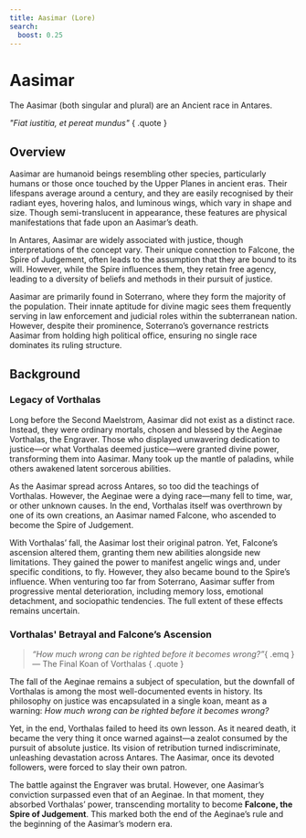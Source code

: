 ```yaml
---
title: Aasimar (Lore)
search:
  boost: 0.25
---
```


# Aasimar

The Aasimar (both singular and plural) are an Ancient race in Antares.

*"Fiat iustitia, et pereat mundus"*
{ .quote }

## Overview

Aasimar are humanoid beings resembling other species, particularly humans or those once touched by the Upper Planes in ancient eras. Their lifespans average around a century, and they are easily recognised by their radiant eyes, hovering halos, and luminous wings, which vary in shape and size. Though semi-translucent in appearance, these features are physical manifestations that fade upon an Aasimar’s death.  

In Antares, Aasimar are widely associated with justice, though interpretations of the concept vary. Their unique connection to Falcone, the Spire of Judgement, often leads to the assumption that they are bound to its will. However, while the Spire influences them, they retain free agency, leading to a diversity of beliefs and methods in their pursuit of justice.  

Aasimar are primarily found in Soterrano, where they form the majority of the population. Their innate aptitude for divine magic sees them frequently serving in law enforcement and judicial roles within the subterranean nation. However, despite their prominence, Soterrano’s governance restricts Aasimar from holding high political office, ensuring no single race dominates its ruling structure.  

## Background

### Legacy of Vorthalas 

Long before the Second Maelstrom, Aasimar did not exist as a distinct race. Instead, they were ordinary mortals, chosen and blessed by the Aeginae Vorthalas, the Engraver. Those who displayed unwavering dedication to justice—or what Vorthalas deemed justice—were granted divine power, transforming them into Aasimar. Many took up the mantle of paladins, while others awakened latent sorcerous abilities.  

As the Aasimar spread across Antares, so too did the teachings of Vorthalas. However, the Aeginae were a dying race—many fell to time, war, or other unknown causes. In the end, Vorthalas itself was overthrown by one of its own creations, an Aasimar named Falcone, who ascended to become the Spire of Judgement.  

With Vorthalas’ fall, the Aasimar lost their original patron. Yet, Falcone’s ascension altered them, granting them new abilities alongside new limitations. They gained the power to manifest angelic wings and, under specific conditions, to fly. However, they also became bound to the Spire’s influence. When venturing too far from Soterrano, Aasimar suffer from progressive mental deterioration, including memory loss, emotional detachment, and sociopathic tendencies. The full extent of these effects remains uncertain.  

### Vorthalas' Betrayal and Falcone’s Ascension

> *“How much wrong can be righted before it becomes wrong?”*{ .emq }  
— The Final Koan of Vorthalas
{ .quote }

The fall of the Aeginae remains a subject of speculation, but the downfall of Vorthalas is among the most well-documented events in history. Its philosophy on justice was encapsulated in a single koan, meant as a warning: *How much wrong can be righted before it becomes wrong?*  

Yet, in the end, Vorthalas failed to heed its own lesson. As it neared death, it became the very thing it once warned against—a zealot consumed by the pursuit of absolute justice. Its vision of retribution turned indiscriminate, unleashing devastation across Antares. The Aasimar, once its devoted followers, were forced to slay their own patron.  

The battle against the Engraver was brutal. However, one Aasimar’s conviction surpassed even that of an Aeginae. In that moment, they absorbed Vorthalas’ power, transcending mortality to become **Falcone, the Spire of Judgement**. This marked both the end of the Aeginae’s rule and the beginning of the Aasimar’s modern era.